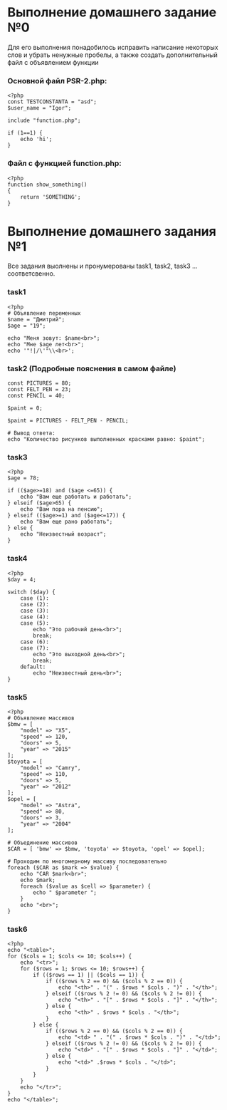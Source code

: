 # Выполнение домашнего задание №0

Для его выполнения понадобилось исправить написание некоторых слов и убрать ненужные пробелы, а также создать дополнительный файл с объявлением функции

### Основной файл PSR-2.php:
```
<?php
const TESTCONSTANTA = "asd";
$user_name = "Igor";

include "function.php";

if (1==1) {
    echo 'hi';
}
```

### Файл с функцией function.php:
```
<?php
function show_something()
{
    return 'SOMETHING';
}

```


# Выполнение домашнего задания №1

Все задания выолнены и пронумерованы task1, task2, task3 ... соответсвенно.

### task1
```
<?php
# Объявление переменных
$name = "Дмитрий";
$age = "19";

echo "Меня зовут: $name<br>";
echo "Мне $age лет<br>";
echo '"!|/\'"\\<br>';
```

### task2 (Подробные пояснения в самом файле)
```
const PICTURES = 80;
const FELT_PEN = 23;
const PENCIL = 40;

$paint = 0;

$paint = PICTURES - FELT_PEN - PENCIL;

# Вывод ответа:
echo "Количество рисунков выполненных красками равно: $paint";
```

### task3
```
<?php
$age = 78;

if (($age>=18) and ($age <=65)) {
    echo "Вам еще работать и работать";
} elseif ($age>65) {
    echo "Вам пора на пенсию";
} elseif (($age>=1) and ($age<=17)) {
    echo "Вам еще рано работать";
} else {
    echo "Неизвестный возраст";
}
```

### task4
```
<?php
$day = 4;

switch ($day) {
    case (1):
    case (2):
    case (3):
    case (4):
    case (5):
        echo "Это рабочий день<br>";
        break;
    case (6):
    case (7):
        echo "Это выходной день<br>";
        break;
    default:
        echo "Неизвестный день<br>";
}
```

### task5
```
<?php
# Объявление массивов
$bmw = [
    "model" => "X5",
    "speed" => 120,
    "doors" => 5,
    "year" => "2015"
];
$toyota = [
    "model" => "Camry",
    "speed" => 110,
    "doors" => 5,
    "year" => "2012"
];
$opel = [
    "model" => "Astra",
    "speed" => 80,
    "doors" => 3,
    "year" => "2004"
];

# Объединение массивов
$CAR = [ 'bmw' => $bmw, 'toyota' => $toyota, 'opel' => $opel];

# Проходим по многомерному массиву последовательно
foreach ($CAR as $mark => $value) {
    echo "CAR $mark<br>";
    echo $mark;
    foreach ($value as $cell => $parameter) {
        echo " $parameter ";
    }
    echo "<br>";
}
```

### task6
```
<?php
echo "<table>";
for ($cols = 1; $cols <= 10; $cols++) {
    echo "<tr>";
    for ($rows = 1; $rows <= 10; $rows++) {
        if (($rows == 1) || ($cols == 1)) {
            if (($rows % 2 == 0) && ($cols % 2 == 0)) {
                echo "<th>" . "(" . $rows * $cols . ")" . "</th>";
            } elseif (($rows % 2 != 0) && ($cols % 2 != 0)) {
                echo "<th>" . "[" . $rows * $cols . "]" . "</th>";
            } else {
                echo "<th>" . $rows * $cols . "</th>";
            }
        } else {
            if (($rows % 2 == 0) && ($cols % 2 == 0)) {
                echo "<td> " . "(" . $rows * $cols . ")" . "</td>";
            } elseif (($rows % 2 != 0) && ($cols % 2 != 0)) {
                echo "<td>" . "[" . $rows * $cols . "]" . "</td>";
            } else {
                echo "<td>" .$rows * $cols . "</td>";
            }
        }
    }
    echo "</tr>";
}
echo "</table>";
```
